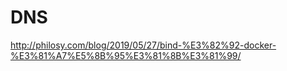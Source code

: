 # DNS
http://philosy.com/blog/2019/05/27/bind-%E3%82%92-docker-%E3%81%A7%E5%8B%95%E3%81%8B%E3%81%99/
